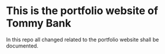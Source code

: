 # This is the portfolio website of Tommy Bank

In this repo all changed related to the portfolio website shall be documented.
